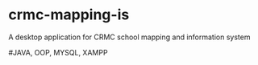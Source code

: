 # crmc-mapping-is
A desktop application for CRMC school mapping and information system

#JAVA, OOP, MYSQL, XAMPP

